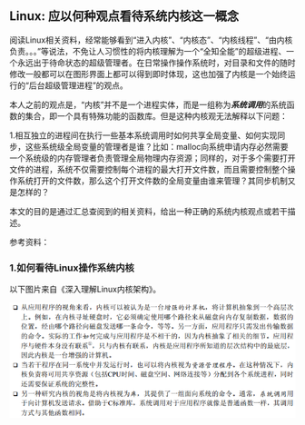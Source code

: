 ## Linux: 应以何种观点看待系统内核这一概念

阅读Linux相关资料，经常能够看到“进入内核”、“内核态”、“内核线程”、“由内核负责。。。”等说法，不免让人习惯性的将内核理解为一个“全知全能”的超级进程、一个永远出于待命状态的超级管理者。在日常操作操作系统时，对目录和文件的随时修改一般都可以在图形界面上都可以得到即时体现，这也加强了内核是一个始终运行的“后台超级管理进程”的观点。

本人之前的观点是，“内核”并不是一个进程实体，而是一组称为***系统调用***的系统函数的集合，即一个具有特殊功能的函数库。但是这种内核观无法解释以下问题：

1.相互独立的进程间在执行一些基本系统调用时如何共享全局变量、如何实现同步，这些系统级全局变量的管理者是谁？比如：malloc向系统申请内存必然需要一个系统级的内存管理者负责管理全局物理内存资源；同样的，对于多个需要打开文件的进程，系统不仅需要控制每个进程的最大打开文件数，而且需要控制整个操作系统打开的文件数，那么这个打开文件数的全局变量由谁来管理？其同步机制又是怎样的？

本文的目的是通过汇总查阅到的相关资料，给出一种正确的系统内核观点或若干描述。

参考资料：

### 1.如何看待Linux操作系统内核

以下图片来自《深入理解Linux内核架构》。

![](/assets/lin029_001PNG.PNG)